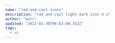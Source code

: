 ```yaml
---
name: "rad-and-cool-icons"
description: "rad and cool light dark icon 4 u"
author: "autr"
updated: "2022-03-30T06:03:00.352Z"
tags: 
  - ui
---
```

